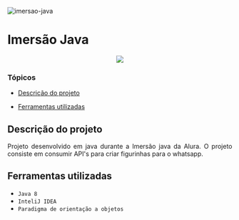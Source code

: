 ![imersao-java](https://user-images.githubusercontent.com/82077382/180656431-41a02d8d-4685-4a97-b770-0c739b72addc.png)

# Imersão Java

<p align="center">
   <img src="http://img.shields.io/static/v1?label=STATUS&message=CONCLUIDO&color=RED&style=for-the-badge"/>
</p>

### Tópicos 

- [Descrição do projeto](#descrição-do-projeto)

- [Ferramentas utilizadas](#ferramentas-utilizadas)

## Descrição do projeto 

<p align="justify">
 Projeto desenvolvido em java durante a Imersão java da Alura. O projeto consiste em consumir API's para criar figurinhas para o whatsapp.
</p>

## Ferramentas utilizadas

- ``Java 8``
- ``InteliJ IDEA``
- ``Paradigma de orientação a objetos``
